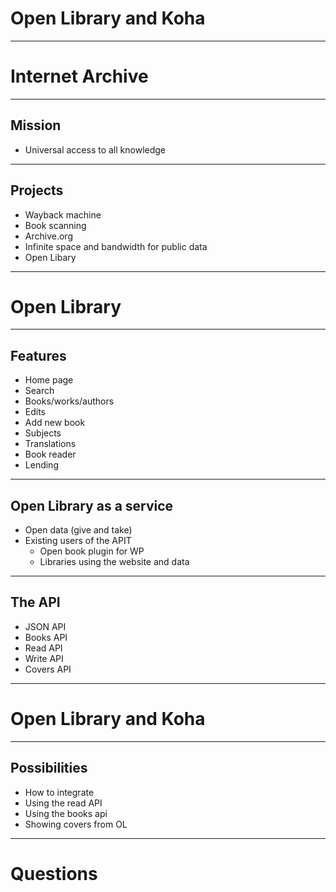 # Open Library and Koha #

----

# Internet Archive #

----

## Mission ##
   * Universal access to all knowledge

---- 

## Projects ##

   * Wayback machine
   * Book scanning
   * Archive.org
   * Infinite space and bandwidth for public data	
   * Open Libary

----   
   
# Open Library #

----

## Features ##
  * Home page
  * Search
  * Books/works/authors
  * Edits
  * Add new book
  * Subjects
  * Translations
  * Book reader
  * Lending

----

## Open Library as a service ##
  * Open data (give and take)
  * Existing users of the APIT
    * Open book plugin for WP
	* Libraries using the website and data

----

## The API ##
  * JSON API
  * Books API
  * Read API
  * Write API
  * Covers API

----

# Open Library and Koha #

----

## Possibilities ##
  * How to integrate
  * Using the read API
  * Using the books api
  * Showing covers from OL

----

# Questions #
	
